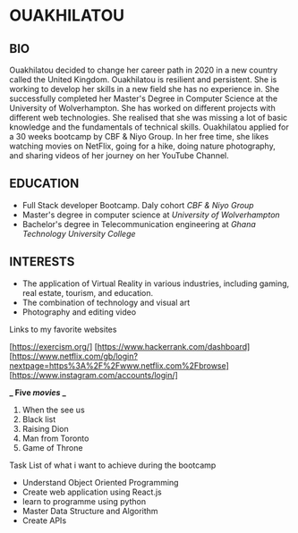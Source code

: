 # OUAKHILATOU

## BIO

Ouakhilatou decided to change her career path in 2020 in a new country called the United Kingdom. Ouakhilatou is resilient and persistent. She is working to develop her skills in a new field she has no experience in. She successfully completed her Master's Degree in Computer Science at the University of Wolverhampton. She has worked on different projects with different web technologies. She realised that she was missing a lot of basic knowledge and the fundamentals of technical skills. Ouakhilatou applied for a 30 weeks bootcamp by CBF & Niyo Group. In her free time, she likes watching movies on NetFlix, going for a hike, doing nature photography, and sharing videos of her journey on her YouTube Channel.

## EDUCATION

- Full Stack developer Bootcamp. Daly cohort _CBF & Niyo Group_
- Master's degree in computer science at _University of Wolverhampton_
- Bachelor's degree in Telecommunication engineering at _Ghana Technology University College_


## INTERESTS

- The application of Virtual Reality in various industries, including gaming, real estate, tourism, and education.
- The combination of technology and visual art
- Photography and editing video

Links to my favorite websites

[https://exercism.org/]
[https://www.hackerrank.com/dashboard]
[https://www.netflix.com/gb/login?nextpage=https%3A%2F%2Fwww.netflix.com%2Fbrowse]
[https://www.instagram.com/accounts/login/]

**_ Five *movies* _**

1. When the see us
2. Black list
3. Raising Dion
4. Man from Toronto
5. Game of Throne

Task List of what i want to achieve during the bootcamp

- Understand Object Oriented Programming
- Create web application using React.js
- learn to programme using python
- Master Data Structure and Algorithm
- Create APIs
